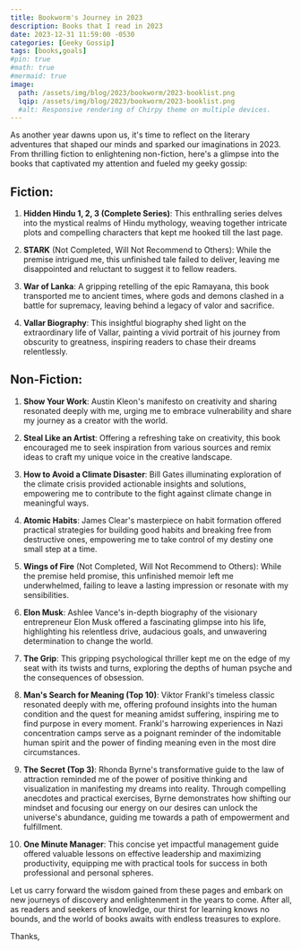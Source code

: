 ```yaml
---
title: Bookworm's Journey in 2023
description: Books that I read in 2023
date: 2023-12-31 11:59:00 -0530
categories: [Geeky Gossip]
tags: [books,goals]
#pin: true
#math: true
#mermaid: true
image:
  path: /assets/img/blog/2023/bookworm/2023-booklist.png
  lqip: /assets/img/blog/2023/bookworm/2023-booklist.png
  #alt: Responsive rendering of Chirpy theme on multiple devices.
---
```


As another year dawns upon us, it's time to reflect on the literary adventures that shaped our minds and sparked our imaginations in 2023. From thrilling fiction to enlightening non-fiction, here's a glimpse into the books that captivated my attention and fueled my geeky gossip:


## Fiction:


1. **Hidden Hindu 1, 2, 3 (Complete Series)**: This enthralling series delves into the mystical realms of Hindu mythology, weaving together intricate plots and compelling characters that kept me hooked till the last page. 

1. **STARK** (Not Completed, Will Not Recommend to Others): While the premise intrigued me, this unfinished tale failed to deliver, leaving me disappointed and reluctant to suggest it to fellow readers.

1. **War of Lanka**: A gripping retelling of the epic Ramayana, this book transported me to ancient times, where gods and demons clashed in a battle for supremacy, leaving behind a legacy of valor and sacrifice. 

1. **Vallar Biography**: This insightful biography shed light on the extraordinary life of Vallar, painting a vivid portrait of his journey from obscurity to greatness, inspiring readers to chase their dreams relentlessly.



## Non-Fiction:


1. **Show Your Work**: Austin Kleon's manifesto on creativity and sharing resonated deeply with me, urging me to embrace vulnerability and share my journey as a creator with the world.

1. **Steal Like an Artist**: Offering a refreshing take on creativity, this book encouraged me to seek inspiration from various sources and remix ideas to craft my unique voice in the creative landscape. 

1. **How to Avoid a Climate Disaster**: Bill Gates illuminating exploration of the climate crisis provided actionable insights and solutions, empowering me to contribute to the fight against climate change in meaningful ways.

1. **Atomic Habits**: James Clear's masterpiece on habit formation offered practical strategies for building good habits and breaking free from destructive ones, empowering me to take control of my destiny one small step at a time. 

1. **Wings of Fire** (Not Completed, Will Not Recommend to Others): While the premise held promise, this unfinished memoir left me underwhelmed, failing to leave a lasting impression or resonate with my sensibilities.

1. **Elon Musk**: Ashlee Vance's in-depth biography of the visionary entrepreneur Elon Musk offered a fascinating glimpse into his life, highlighting his relentless drive, audacious goals, and unwavering determination to change the world. 

1. **The Grip**: This gripping psychological thriller kept me on the edge of my seat with its twists and turns, exploring the depths of human psyche and the consequences of obsession.

1. **Man's Search for Meaning (Top 10)**: Viktor Frankl's timeless classic resonated deeply with me, offering profound insights into the human condition and the quest for meaning amidst suffering, inspiring me to find purpose in every moment. Frankl's harrowing experiences in Nazi concentration camps serve as a poignant reminder of the indomitable human spirit and the power of finding meaning even in the most dire circumstances. 

1. **The Secret (Top 3)**: Rhonda Byrne's transformative guide to the law of attraction reminded me of the power of positive thinking and visualization in manifesting my dreams into reality. Through compelling anecdotes and practical exercises, Byrne demonstrates how shifting our mindset and focusing our energy on our desires can unlock the universe's abundance, guiding me towards a path of empowerment and fulfillment.

1. **One Minute Manager**: This concise yet impactful management guide offered valuable lessons on effective leadership and maximizing productivity, equipping me with practical tools for success in both professional and personal spheres. 


Let us carry forward the wisdom gained from these pages and embark on new journeys of discovery and enlightenment in the years to come. After all, as readers and seekers of knowledge, our thirst for learning knows no bounds, and the world of books awaits with endless treasures to explore.


Thanks,


[^footnote]: https://sudwald.github.io/bookcollage/
[^fn-nth-2]: https://www.s-anand.net/blog/books-in-2023/
